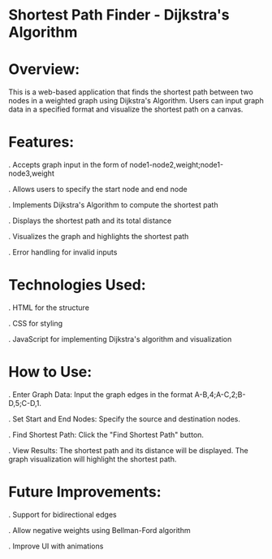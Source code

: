 # Shortest Path Finder - Dijkstra's Algorithm

# Overview:

This is a web-based application that finds the shortest path between two nodes in a weighted graph using Dijkstra's Algorithm. Users can input graph data in a specified format and visualize the shortest path on a canvas.

# Features:

. Accepts graph input in the form of node1-node2,weight;node1-node3,weight

. Allows users to specify the start node and end node

. Implements Dijkstra's Algorithm to compute the shortest path

. Displays the shortest path and its total distance

. Visualizes the graph and highlights the shortest path

. Error handling for invalid inputs

# Technologies Used:

. HTML for the structure

. CSS for styling

. JavaScript for implementing Dijkstra's algorithm and visualization

# How to Use:

. Enter Graph Data: Input the graph edges in the format A-B,4;A-C,2;B-D,5;C-D,1.

. Set Start and End Nodes: Specify the source and destination nodes.

. Find Shortest Path: Click the "Find Shortest Path" button.

. View Results: The shortest path and its distance will be displayed. The graph visualization will highlight the shortest path.

# Future Improvements:

. Support for bidirectional edges

. Allow negative weights using Bellman-Ford algorithm

. Improve UI with animations
